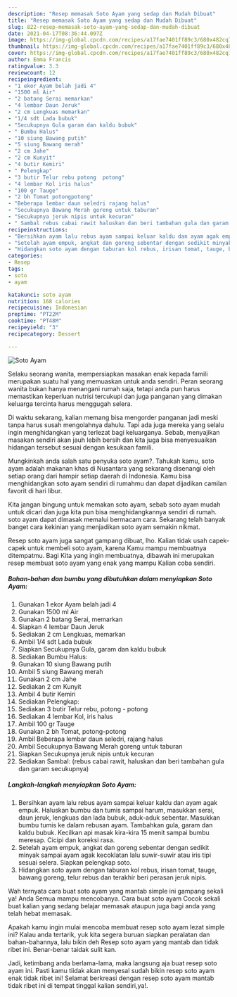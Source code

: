 ```yaml
---
description: "Resep memasak Soto Ayam yang sedap dan Mudah Dibuat"
title: "Resep memasak Soto Ayam yang sedap dan Mudah Dibuat"
slug: 822-resep-memasak-soto-ayam-yang-sedap-dan-mudah-dibuat
date: 2021-04-17T08:36:44.097Z
image: https://img-global.cpcdn.com/recipes/a17fae7401ff89c3/680x482cq70/soto-ayam-foto-resep-utama.jpg
thumbnail: https://img-global.cpcdn.com/recipes/a17fae7401ff89c3/680x482cq70/soto-ayam-foto-resep-utama.jpg
cover: https://img-global.cpcdn.com/recipes/a17fae7401ff89c3/680x482cq70/soto-ayam-foto-resep-utama.jpg
author: Emma Francis
ratingvalue: 3.3
reviewcount: 12
recipeingredient:
- "1 ekor Ayam belah jadi 4"
- "1500 ml Air"
- "2 batang Serai memarkan"
- "4 lembar Daun Jeruk"
- "2 cm Lengkuas memarkan"
- "1/4 sdt Lada bubuk"
- "Secukupnya Gula garam dan kaldu bubuk"
- " Bumbu Halus"
- "10 siung Bawang putih"
- "5 siung Bawang merah"
- "2 cm Jahe"
- "2 cm Kunyit"
- "4 butir Kemiri"
- " Pelengkap"
- "3 butir Telur rebu potong  potong"
- "4 lembar Kol iris halus"
- "100 gr Tauge"
- "2 bh Tomat potongpotong"
- "Beberapa lembar daun seledri rajang halus"
- "Secukupnya Bawang Merah goreng untuk taburan"
- "Secukupnya jeruk nipis untuk kecuran"
- " Sambal rebus cabai rawit haluskan dan beri tambahan gula dan garam secukupnya"
recipeinstructions:
- "Bersihkan ayam lalu rebus ayam sampai keluar kaldu dan ayam agak empuk. Haluskan bumbu dan tumis sampai harum, masukkan serai, daun jeruk, lengkuas dan lada bubuk, aduk-aduk sebentar. Masukkan bumbu tumis ke dalam rebusan ayam. Tambahkan gula, garam dan kaldu bubuk. Kecilkan api masak kira-kira 15 menit sampai bumbu meresap. Cicipi dan koreksi rasa."
- "Setelah ayam empuk, angkat dan goreng sebentar dengan sedikit minyak sampai ayam agak kecoklatan lalu suwir-suwir atau iris tipi sesuai selera. Siapkan pelengkap soto."
- "Hidangkan soto ayam dengan taburan kol rebus, irisan tomat, tauge, bawang goreng, telur rebus dan terakhir beri perasan jeruk nipis."
categories:
- Resep
tags:
- soto
- ayam

katakunci: soto ayam 
nutrition: 168 calories
recipecuisine: Indonesian
preptime: "PT22M"
cooktime: "PT48M"
recipeyield: "3"
recipecategory: Dessert

---
```



![Soto Ayam](https://img-global.cpcdn.com/recipes/a17fae7401ff89c3/680x482cq70/soto-ayam-foto-resep-utama.jpg)

Selaku seorang wanita, mempersiapkan masakan enak kepada famili merupakan suatu hal yang memuaskan untuk anda sendiri. Peran seorang  wanita bukan hanya menangani rumah saja, tetapi anda pun harus memastikan keperluan nutrisi tercukupi dan juga panganan yang dimakan keluarga tercinta harus menggugah selera.

Di waktu  sekarang, kalian memang bisa mengorder panganan jadi meski tanpa harus susah mengolahnya dahulu. Tapi ada juga mereka yang selalu ingin menghidangkan yang terlezat bagi keluarganya. Sebab, menyajikan masakan sendiri akan jauh lebih bersih dan kita juga bisa menyesuaikan hidangan tersebut sesuai dengan kesukaan famili. 



Mungkinkah anda salah satu penyuka soto ayam?. Tahukah kamu, soto ayam adalah makanan khas di Nusantara yang sekarang disenangi oleh setiap orang dari hampir setiap daerah di Indonesia. Kamu bisa menghidangkan soto ayam sendiri di rumahmu dan dapat dijadikan camilan favorit di hari libur.

Kita jangan bingung untuk memakan soto ayam, sebab soto ayam mudah untuk dicari dan juga kita pun bisa menghidangkannya sendiri di rumah. soto ayam dapat dimasak memalui bermacam cara. Sekarang telah banyak banget cara kekinian yang menjadikan soto ayam semakin nikmat.

Resep soto ayam juga sangat gampang dibuat, lho. Kalian tidak usah capek-capek untuk membeli soto ayam, karena Kamu mampu membuatnya ditempatmu. Bagi Kita yang ingin membuatnya, dibawah ini merupakan resep membuat soto ayam yang enak yang mampu Kalian coba sendiri.

<!--inarticleads1-->

##### Bahan-bahan dan bumbu yang dibutuhkan dalam menyiapkan Soto Ayam:

1. Gunakan 1 ekor Ayam belah jadi 4
1. Gunakan 1500 ml Air
1. Gunakan 2 batang Serai, memarkan
1. Siapkan 4 lembar Daun Jeruk
1. Sediakan 2 cm Lengkuas, memarkan
1. Ambil 1/4 sdt Lada bubuk
1. Siapkan Secukupnya Gula, garam dan kaldu bubuk
1. Sediakan  Bumbu Halus:
1. Gunakan 10 siung Bawang putih
1. Ambil 5 siung Bawang merah
1. Gunakan 2 cm Jahe
1. Sediakan 2 cm Kunyit
1. Ambil 4 butir Kemiri
1. Sediakan  Pelengkap:
1. Sediakan 3 butir Telur rebu, potong - potong
1. Sediakan 4 lembar Kol, iris halus
1. Ambil 100 gr Tauge
1. Gunakan 2 bh Tomat, potong-potong
1. Ambil Beberapa lembar daun seledri, rajang halus
1. Ambil Secukupnya Bawang Merah goreng untuk taburan
1. Siapkan Secukupnya jeruk nipis untuk kecuran
1. Sediakan  Sambal: (rebus cabai rawit, haluskan dan beri tambahan gula dan garam secukupnya)




<!--inarticleads2-->

##### Langkah-langkah menyiapkan Soto Ayam:

1. Bersihkan ayam lalu rebus ayam sampai keluar kaldu dan ayam agak empuk. Haluskan bumbu dan tumis sampai harum, masukkan serai, daun jeruk, lengkuas dan lada bubuk, aduk-aduk sebentar. Masukkan bumbu tumis ke dalam rebusan ayam. Tambahkan gula, garam dan kaldu bubuk. Kecilkan api masak kira-kira 15 menit sampai bumbu meresap. Cicipi dan koreksi rasa.
1. Setelah ayam empuk, angkat dan goreng sebentar dengan sedikit minyak sampai ayam agak kecoklatan lalu suwir-suwir atau iris tipi sesuai selera. Siapkan pelengkap soto.
1. Hidangkan soto ayam dengan taburan kol rebus, irisan tomat, tauge, bawang goreng, telur rebus dan terakhir beri perasan jeruk nipis.




Wah ternyata cara buat soto ayam yang mantab simple ini gampang sekali ya! Anda Semua mampu mencobanya. Cara buat soto ayam Cocok sekali buat kalian yang sedang belajar memasak ataupun juga bagi anda yang telah hebat memasak.

Apakah kamu ingin mulai mencoba membuat resep soto ayam lezat simple ini? Kalau anda tertarik, yuk kita segera buruan siapkan peralatan dan bahan-bahannya, lalu bikin deh Resep soto ayam yang mantab dan tidak ribet ini. Benar-benar taidak sulit kan. 

Jadi, ketimbang anda berlama-lama, maka langsung aja buat resep soto ayam ini. Pasti kamu tiidak akan menyesal sudah bikin resep soto ayam enak tidak ribet ini! Selamat berkreasi dengan resep soto ayam mantab tidak ribet ini di tempat tinggal kalian sendiri,ya!.

